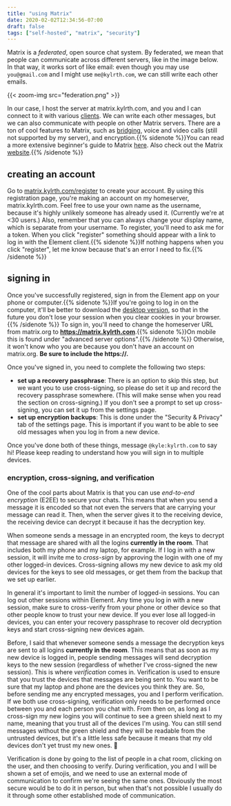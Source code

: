 ```yaml
---
title: "using Matrix"
date: 2020-02-02T12:34:56-07:00
draft: false
tags: ["self-hosted", "matrix", "security"]
---
```


Matrix is a *federated*, open source chat system. By federated, we mean that people can communicate across different servers, like in the image below. In that way, it works sort of like email: even though you may use `you@gmail.com` and I might use `me@kylrth.com`, we can still write each other emails.

{{< zoom-img src="federation.png" >}}

In our case, I host the server at matrix.kylrth.com, and you and I can connect to it with various [clients](https://matrix.org/clients-matrix/). We can write each other messages, but we can also communicate with people on other Matrix servers. There are a ton of cool features to Matrix, such as [bridging](https://matrix.org/bridges/), voice and video calls (still not supported by my server), and encryption.{{% sidenote %}}You can read a more extensive beginner's guide to Matrix [here](https://joinmatrix.org/). Also check out the Matrix [website](https://matrix.org).{{% /sidenote %}}

## creating an account

Go to [matrix.kylrth.com/register](https://matrix.kylrth.com/register) to create your account. By using this registration page, you're making an account on my homeserver, matrix.kylrth.com. Feel free to use your own name as the username, because it's highly unlikely someone has already used it. (Currently we're at <30 users.) Also, remember that you can always change your display name, which is separate from your username. To register, you'll need to ask me for a token. When you click "register" something should appear with a link to log in with the Element client.{{% sidenote %}}If nothing happens when you click "register", let me know because that's an error I need to fix.{{% /sidenote %}}

## signing in

Once you've successfully registered, sign in from the Element app on your phone or computer.{{% sidenote %}}If you're going to log in on the computer, it'll be better to download the [desktop version](https://element.io/get-started#download), so that in the future you don't lose your session when you clear cookies in your browser.{{% /sidenote %}} To sign in, you'll need to change the homeserver URL from matrix.org to **<https://matrix.kylrth.com>**.{{% sidenote %}}On mobile this is found under "advanced server options".{{% /sidenote %}} Otherwise, it won't know who you are because you don't have an account on matrix.org. **Be sure to include the https://.**

Once you've signed in, you need to complete the following two steps:

- **set up a recovery passphrase**: There is an option to skip this step, but we want you to use cross-signing, so please do set it up and record the recovery passphrase somewhere. (This will make sense when you read the section on cross-signing.) If you don't see a prompt to set up cross-signing, you can set it up from the settings page.
- **set up encryption backups**: This is done under the "Security & Privacy" tab of the settings page. This is important if you want to be able to see old messages when you log in from a new device.

Once you've done both of these things, message `@kyle:kylrth.com` to say hi! Please keep reading to understand how you will sign in to multiple devices.

### encryption, cross-signing, and verification

One of the cool parts about Matrix is that you can use *end-to-end encryption* (E2EE) to secure your chats. This means that when you send a message it is encoded so that not even the servers that are carrying your message can read it. Then, when the server gives it to the receiving device, the receiving device can decrypt it because it has the decryption key.

When someone sends a message in an encrypted room, the keys to decrypt that message are shared with all the logins **currently in the room**. That includes both my phone and my laptop, for example. If I log in with a new session, it will invite me to *cross-sign* by approving the login with one of my other logged-in devices. Cross-signing allows my new device to ask my old devices for the keys to see old messages, or get them from the backup that we set up earlier.

In general it's important to limit the number of logged-in sessions. You can log out other sessions within Element. Any time you log in with a new session, make sure to cross-verify from your phone or other device so that other people know to trust your new device. If you ever lose all logged-in devices, you can enter your recovery passphrase to recover old decryption keys and start cross-signing new devices again.

Before, I said that whenever someone sends a message the decryption keys are sent to all logins **currently in the room**. This means that as soon as my new device is logged in, people sending messages will send decryption keys to the new session (regardless of whether I've cross-signed the new session). This is where *verification* comes in. Verification is used to ensure that you trust the devices that messages are being sent to. You want to be sure that my laptop and phone are the devices you think they are. So, before sending me any encrypted messages, you and I perform verification. If we both use cross-signing, verification only needs to be performed once between you and each person you chat with. From then on, as long as I cross-sign my new logins you will continue to see a green shield next to my name, meaning that you trust all of the devices I'm using. You can still send messages without the green shield and they will be readable from the untrusted devices, but it's a little less safe because it means that my old devices don't yet trust my new ones. 👀

Verification is done by going to the list of people in a chat room, clicking on the user, and then choosing to verify. During verification, you and I will be shown a set of emojis, and we need to use an external mode of communication to confirm we're seeing the same ones. Obviously the most secure would be to do it in person, but when that's not possible I usually do it through some other established mode of communication.
